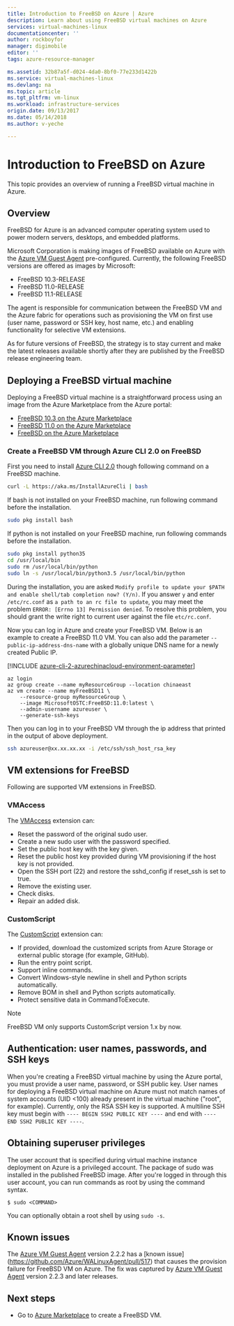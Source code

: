 ```yaml
---
title: Introduction to FreeBSD on Azure | Azure
description: Learn about using FreeBSD virtual machines on Azure
services: virtual-machines-linux
documentationcenter: ''
author: rockboyfor
manager: digimobile
editor: ''
tags: azure-resource-manager

ms.assetid: 32b87a5f-d024-4da0-8bf0-77e233d1422b
ms.service: virtual-machines-linux
ms.devlang: na
ms.topic: article
ms.tgt_pltfrm: vm-linux
ms.workload: infrastructure-services
origin.date: 09/13/2017
ms.date: 05/14/2018
ms.author: v-yeche

---
```

# Introduction to FreeBSD on Azure
This topic provides an overview of running a FreeBSD virtual machine in Azure.

## Overview
FreeBSD for Azure is an advanced computer operating system used to power modern servers, desktops, and embedded platforms.

Microsoft Corporation is making images of FreeBSD available on Azure with the [Azure VM Guest Agent](https://github.com/Azure/WALinuxAgent/) pre-configured. Currently, the following FreeBSD versions are offered as images by Microsoft:

- FreeBSD 10.3-RELEASE
- FreeBSD 11.0-RELEASE
- FreeBSD 11.1-RELEASE

The agent is responsible for communication between the FreeBSD VM and the Azure fabric for operations such as provisioning the VM on first use (user name, password or SSH key, host name, etc.) and enabling functionality for selective VM extensions.

As for future versions of FreeBSD, the strategy is to stay current and make the latest releases available shortly after they are published by the FreeBSD release engineering team.

## Deploying a FreeBSD virtual machine
Deploying a FreeBSD virtual machine is a straightforward process using an image from the Azure Marketplace from the Azure portal:

- [FreeBSD 10.3 on the Azure Marketplace](https://portal.azure.cn/#create/Microsoft.FreeBSD103-ARM)
- [FreeBSD 11.0 on the Azure Marketplace](https://portal.azure.cn/#create/Microsoft.FreeBSD110-ARM)
- [FreeBSD on the Azure Marketplace](https://market.azure.cn/zh-cn/marketplace/apps/Microsoft.FreeBSD)
<!-- Notice: [China Azure Marketplace](https://market.azure.cn/zh-cn/marketplace/apps/Microsoft.FreeBSD)-->

### Create a FreeBSD VM through Azure CLI 2.0 on FreeBSD
First you need to install [Azure CLI 2.0](https://docs.azure.cn/zh-cn/cli/get-started-with-azure-cli?view=azure-cli-latest) though following command on a FreeBSD machine.

```bash 
curl -L https://aka.ms/InstallAzureCli | bash
```

If bash is not installed on your FreeBSD machine, run following command before the installation. 

```bash
sudo pkg install bash
```

If python is not installed on your FreeBSD machine, run following commands before the installation. 

```bash
sudo pkg install python35
cd /usr/local/bin 
sudo rm /usr/local/bin/python 
sudo ln -s /usr/local/bin/python3.5 /usr/local/bin/python
```

During the installation, you are asked `Modify profile to update your $PATH and enable shell/tab completion now? (Y/n)`. If you answer `y` and enter `/etc/rc.conf` as `a path to an rc file to update`, you may meet the problem `ERROR: [Errno 13] Permission denied`. To resolve this problem, you should grant the write right to current user against the file `etc/rc.conf`.

Now you can log in Azure and create your FreeBSD VM. Below is an example to create a FreeBSD 11.0 VM. You can also add the parameter `--public-ip-address-dns-name` with a globally unique DNS name for a newly created Public IP. 

[!INCLUDE [azure-cli-2-azurechinacloud-environment-parameter](../../../includes/azure-cli-2-azurechinacloud-environment-parameter.md)]

```azurecli
az login 
az group create --name myResourceGroup --location chinaeast
az vm create --name myFreeBSD11 \
    --resource-group myResourceGroup \
    --image MicrosoftOSTC:FreeBSD:11.0:latest \
    --admin-username azureuser \
    --generate-ssh-keys
```

Then you can log in to your FreeBSD VM through the ip address that printed in the output of above deployment. 

```bash
ssh azureuser@xx.xx.xx.xx -i /etc/ssh/ssh_host_rsa_key
```   

## VM extensions for FreeBSD
Following are supported VM extensions in FreeBSD.

### VMAccess
The [VMAccess](https://github.com/Azure/azure-linux-extensions/tree/master/VMAccess) extension can:

* Reset the password of the original sudo user.
* Create a new sudo user with the password specified.
* Set the public host key with the key given.
* Reset the public host key provided during VM provisioning if the host key is not provided.
* Open the SSH port (22) and restore the sshd_config if reset_ssh is set to true.
* Remove the existing user.
* Check disks.
* Repair an added disk.

### CustomScript
The [CustomScript](https://github.com/Azure/azure-linux-extensions/tree/master/CustomScript) extension can:

* If provided, download the customized scripts from Azure Storage or external public storage (for example, GitHub).
* Run the entry point script.
* Support inline commands.
* Convert Windows-style newline in shell and Python scripts automatically.
* Remove BOM in shell and Python scripts automatically.
* Protect sensitive data in CommandToExecute.

> [!NOTE]
> FreeBSD VM only supports CustomScript version 1.x by now.  

## Authentication: user names, passwords, and SSH keys
When you're creating a FreeBSD virtual machine by using the Azure portal, you must provide a user name, password, or SSH public key.
User names for deploying a FreeBSD virtual machine on Azure must not match names of system accounts (UID <100) already present in the virtual machine ("root", for example).
Currently, only the RSA SSH key is supported. A multiline SSH key must begin with `---- BEGIN SSH2 PUBLIC KEY ----` and end with `---- END SSH2 PUBLIC KEY ----`.

## Obtaining superuser privileges
The user account that is specified during virtual machine instance deployment on Azure is a privileged account. The package of sudo was installed in the published FreeBSD image.
After you're logged in through this user account, you can run commands as root by using the command syntax.

```
$ sudo <COMMAND>
```

You can optionally obtain a root shell by using `sudo -s`.

## Known issues
The [Azure VM Guest Agent](https://github.com/Azure/WALinuxAgent/) version 2.2.2 has a [known issue] (https://github.com/Azure/WALinuxAgent/pull/517) that causes the provision failure for FreeBSD VM on Azure. The fix was captured by [Azure VM Guest Agent](https://github.com/Azure/WALinuxAgent/) version 2.2.3 and later releases. 

## Next steps
* Go to [Azure Marketplace](https://portal.azure.cn/#create/Microsoft.FreeBSD110-ARM) to create a FreeBSD VM.

<!--Update_Description: update meta properties， update link, wording update -->